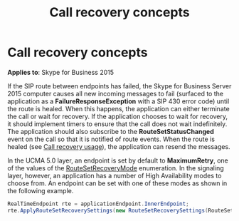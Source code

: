 ﻿---
title: Call recovery concepts
TOCTitle: Call recovery concepts
ms:assetid: 119480e2-b2df-4654-8345-37d2b2696aef
ms:mtpsurl: https://msdn.microsoft.com/en-us/library/Dn466070(v=office.16)
ms:contentKeyID: 65240005
ms.date: 07/27/2015
mtps_version: v=office.16
dev_langs:
- csharp
---

# Call recovery concepts


**Applies to**: Skype for Business 2015

If the SIP route between endpoints has failed, the Skype for Business Server 2015 computer causes all new incoming messages to fail (surfaced to the application as a **FailureResponseException** with a SIP 430 error code) until the route is healed. When this happens, the application can either terminate the call or wait for recovery. If the application chooses to wait for recovery, it should implement timers to ensure that the call does not wait indefinitely. The application should also subscribe to the **RouteSetStatusChanged** event on the call so that it is notified of route events. When the route is healed (see [Call recovery usage](call-recovery-usage.md)), the application can resend the messages.

In the UCMA 5.0 layer, an endpoint is set by default to **MaximumRetry**, one of the values of the [RouteSetRecoveryMode](https://msdn.microsoft.com/en-us/library/hh382127\(v=office.16\)) enumeration. In the signaling layer, however, an application has a number of High Availability modes to choose from. An endpoint can be set with one of these modes as shown in the following example.

``` csharp
RealTimeEndpoint rte = applicationEndpoint.InnerEndpoint;
rte.ApplyRouteSetRecoverySettings(new RouteSetRecoverySettings(RouteSetRecoverMode.LimitedRetry));
```

